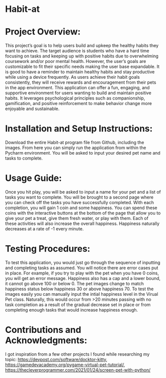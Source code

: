 # Habit-at
# Project Overview: 
This project’s goal is to help users build and upkeep the healthy habits they want to achieve. The target audience is students who have a hard time focusing on tasks and keeping up with positive habits due to overwhelming coursework and/or poor mental health. However, the user’s goals are customizable to fit their specific needs making the user base expandable. It is good to have a reminder to maintain healthy habits and stay productive while using a device frequently. As users achieve their habit goals consistently, they will receive rewards and encouragement from their pets in the app environment. This application can offer a fun, engaging, and supportive environment for users wanting to build and maintain positive habits. It leverages psychological principles such as companionship, gamification, and positive reinforcement to make behavior change more enjoyable and sustainable.

# Installation and Setup Instructions: 
Download the entire Habit-at program file from Github, including the images.
From here you can simply run the application from within the Pycharm environment.
You will be asked to input your desired pet name and tasks to complete.

# Usage Guide: 
Once you hit play, you will be asked to input a name for your pet and a list of tasks you want to complete.
You will be brought to a second page where you can check off the tasks you have successfully completed.
With each completion, you will gain 1 coin and some happiness.
You can spend these coins with the interactive buttons at the bottom of the page that allow you to give your pet a treat, give them fresh water, or play with them. Each of these activities will also increase the overall happiness.
Happiness naturally decreases at a rate of -1 every minute.

# Testing Procedures: 
To test this application, you would just go through the sequence of inputting and completing tasks as assumed. You will notice there are error cases put in place. For example, if you try to play with the pet when you have 0 coins, you will get an error message. Happiness also has a cap and a lower bound, it cannot go above 100 or below 0. The pet images change to match happiness status below happiness 30 or above happiness 70. To test the images easily you can manually input the intial happiness level in the Virual Pet class. Naturally, this would occur from >20 minutes passing with no task completion as a result of the gradual decrease set in place or from completing enough tasks that would increase happiness enough. 

# Contributions and Acknowledgments:
I got inspiration from a few other projects I found while researching my topic: https://devpost.com/software/docktor-kitty, https://gamedevacademy.org/pygame-virtual-pet-tutorial/, https://thecleverprogrammer.com/2021/01/24/screen-pet-with-python/
